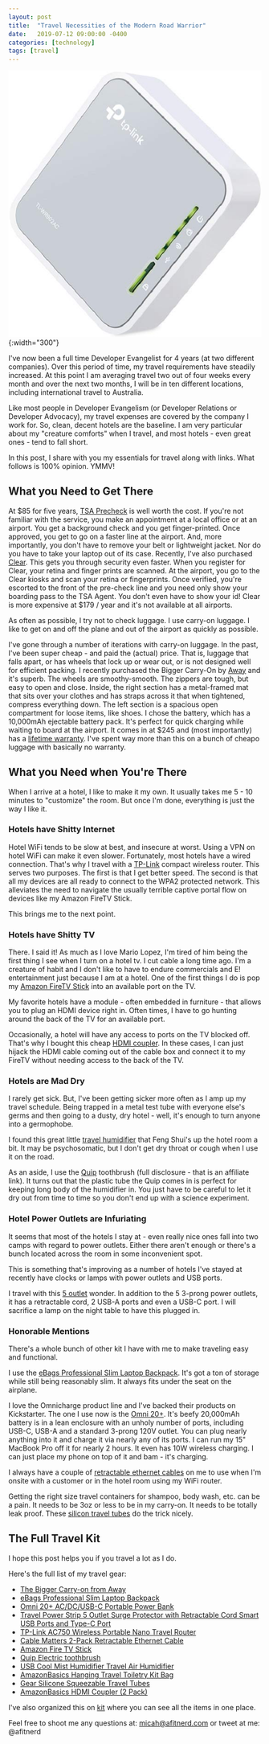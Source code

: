 ```yaml
---
layout: post
title:  "Travel Necessities of the Modern Road Warrior"
date:   2019-07-12 09:00:00 -0400
categories: [technology]
tags: [travel]
---
```


![tplink](/images/road-warrior/tplink.png){:width="300"}

I've now been a full time Developer Evangelist for 4 years (at two different companies). Over this period of time, my travel requirements have steadily increased. At this point I am averaging travel two out of four weeks every month and over the next two months, I will be in ten different locations, including international travel to Australia.

Like most people in Developer Evangelism (or Developer Relations or Developer Advocacy), my travel expenses are covered by the company I work for. So, clean, decent hotels are the baseline. I am very particular about my "creature comforts" when I travel, and most hotels - even great ones - tend to fall short.

In this post, I share with you my essentials for travel along with links. What follows is 100% opinion. YMMV!

## What you Need to Get There

At $85 for five years, [TSA Precheck](https://www.tsa.gov/precheck) is well worth the cost. If you're not familiar with the service, you make an appointment at a local office or at an airport. You get a background check and you get finger-printed. Once approved, you get to go on a faster line at the airport. And, more importantly, you don't have to remove your belt or lightweight jacket. Nor do you have to take your laptop out of its case. Recently, I've also purchased [Clear](https://www.clearme.com). This gets you through security even faster. When you register for Clear, your retina and finger prints are scanned. At the airport, you go to the Clear kiosks and scan your retina or fingerprints. Once verified, you're escorted to the front of the pre-check line and you need only show your boarding pass to the TSA Agent. You don't even have to show your id! Clear is more expensive at $179 / year and it's not available at all airports.

As often as possible, I try not to check luggage. I use carry-on luggage. I like to get on and off the plane and out of the airport as quickly as possible.

I've gone through a number of iterations with carry-on luggage. In the past, I've been super cheap - and paid the (actual) price. That is, luggage that falls apart, or has wheels that lock up or wear out, or is not designed well for efficient packing. I recently purchased the Bigger Carry-On by [Away](https://www.awaytravel.com/suitcases/bigger-carry-on/navy) and it's superb. The wheels are smoothy-smooth. The zippers are tough, but easy to open and close. Inside, the right section has a metal-framed mat that sits over your clothes and has straps across it that when tightened, compress everything down. The left section is a spacious open compartment for loose items, like shoes. I chose the battery, which has a 10,000mAh ejectable battery pack. It's perfect for quick charging while waiting to board at the airport. It comes in at $245 and (most importantly) has a [lifetime warranty](https://www.awaytravel.com/warranty). I've spent way more than this on a bunch of cheapo luggage with basically no warranty.

## What you Need when You're There

When I arrive at a hotel, I like to make it my own. It usually takes me 5 - 10 minutes to "customize" the room. But once I'm done, everything is just the way I like it.

### Hotels have Shitty Internet

Hotel WiFi tends to be slow at best, and insecure at worst. Using a VPN on hotel WiFi can make it even slower. Fortunately, most hotels have a wired connection. That's why I travel with a [TP-Link](https://www.amazon.com/gp/product/B01N5RCZQH/ref=ppx_yo_dt_b_asin_title_o01_s00?ie=UTF8&psc=1) compact wireless router. This serves two purposes. The first is that I get better speed. The second is that all my devices are all ready to connect to the WPA2 protected network. This alleviates the need to navigate the usually terrible captive portal flow on devices like my Amazon FireTV Stick.

This brings me to the next point.

### Hotels have Shitty TV

There. I said it! As much as I love Mario Lopez, I'm tired of him being the first thing I see when I turn on a hotel tv. I cut cable a long time ago. I'm a creature of habit and I don't like to have to endure commercials and E! entertainment just because I am at a hotel. One of the first things I do is pop my [Amazon FireTV Stick](https://www.amazon.com/Fire-TV-Stick-with-Alexa-Voice-Remote/dp/B0791TX5P5/ref=sr_1_1?keywords=fire+tv+stick&qid=1561412112&s=gateway&sr=8-1) into an available port on the TV.

My favorite hotels have a module - often embedded in furniture - that allows you to plug an HDMI device right in. Often times, I have to go hunting around the back of the TV for an available port.

Occasionally, a hotel will have any access to ports on the TV blocked off. That's why I bought this cheap [HDMI coupler](https://www.amazon.com/AmazonBasics-HDMI-Coupler-Pack-Black/dp/B06XR8RBTQ). In these cases, I can just hijack the HDMI cable coming out of the cable box and connect it to my FireTV without needing access to the back of the TV.

### Hotels are Mad Dry

I rarely get sick. But, I've been getting sicker more often as I amp up my travel schedule. Being trapped in a metal test tube with everyone else's germs and then going to a dusty, dry hotel - well, it's enough to turn anyone into a germophobe.

I found this great little [travel humidifier](https://www.amazon.com/dp/B07NSPG2SZ?tag=kit-gl-20) that Feng Shui's up the hotel room
a bit. It may be psychosomatic, but I don't get dry throat or cough when I use it on the road.

As an aside, I use the [Quip](https://www.getquip.com/rf?referral_code=tqmmhjkv) toothbrush (full disclosure - that is an affiliate link). It turns out that the plastic tube the Quip comes in is perfect for keeping long body of the humidifier in. You just have to be careful to let it dry out from time to time so you don't end up with a science experiment.

### Hotel Power Outlets are Infuriating

It seems that most of the hotels I stay at - even really nice ones fall into two camps with regard to power outlets. Either there aren't enough or there's a bunch located across the room in some inconvenient spot.

This is something that's improving as a number of hotels I've stayed at recently have clocks or lamps with power outlets and USB ports.

I travel with this [5 outlet](https://www.amazon.com/dp/B074MPZ21B?tag=kit-gl-20) wonder. In addition to the 5 3-prong power outlets, it has a retractable cord, 2 USB-A ports and even a USB-C port. I will sacrifice a lamp on the night table to have this plugged in.

### Honorable Mentions

There's a whole bunch of other kit I have with me to make traveling easy and functional.

I use the [eBags Professional Slim Laptop Backpack](https://www.ebags.com/product/ebags/tls-professional-slim-laptop-backpack/249582?productid=10230513). It's got a ton of storage while still being reasonably slim. It always fits under the seat on the airplane.

I love the Omnicharge product line and I've backed their products on Kickstarter. The one I use now is the [Omni 20+](https://www.amazon.com/dp/B072JWN6LC?tag=kit-gl-20). It's beefy 20,000mAh battery is in a lean enclosure with an unholy number of ports, including USB-C, USB-A and a standard 3-prong 120V outlet. You can plug nearly anything into it and charge it via nearly any of its ports. I can run my 15" MacBook Pro off it for nearly 2 hours. It even has 10W wireless charging. I can just place my phone on top of it and bam - it's charging.

I always have a couple of [retractable ethernet cables](https://www.amazon.com/dp/B017OEB32I?tag=kit-gl-20) on me to use when I'm onsite with a customer or in the hotel room using my WiFi router.

Getting the right size travel containers for shampoo, body wash, etc. can be a pain. It needs to be 3oz or less to be in my carry-on. It needs to be totally leak proof. These [silicon travel tubes](https://www.amazon.com/dp/B006ZTBW0C?tag=kit-gl-20) do the trick nicely.

## The Full Travel Kit

I hope this post helps you if you travel a lot as I do.

Here's the full list of my travel gear:

* [The Bigger Carry-on from Away](https://www.awaytravel.com/suitcases/bigger-carry-on)
* [eBags Professional Slim Laptop Backpack](https://www.ebags.com/product/ebags/tls-professional-slim-laptop-backpack/249582?productid=10230513)
* [Omni 20+ AC/DC/USB-C Portable Power Bank](https://www.amazon.com/Omnicharge-AC-Portable-Power-Bank/dp/B072JWN6LC)
* [Travel Power Strip 5 Outlet Surge Protector with Retractable Cord Smart USB Ports and Type-C Port](https://www.amazon.com/gp/product/B074MPZ21B/ref=ppx_yo_dt_b_asin_title_o02_s00?ie=UTF8&psc=1)
* [TP-Link AC750 Wireless Portable Nano Travel Router](https://www.amazon.com/gp/product/B01N5RCZQH/ref=ppx_yo_dt_b_asin_title_o01_s00?ie=UTF8&psc=1)
* [Cable Matters 2-Pack Retractable Ethernet Cable](https://www.amazon.com/gp/product/B017OEB32I/ref=ppx_yo_dt_b_asin_title_o00_s00?ie=UTF8&psc=1)
* [Amazon Fire TV Stick](https://www.amazon.com/Fire-TV-Stick-with-Alexa-Voice-Remote/dp/B0791TX5P5/ref=sr_1_1?keywords=fire+tv+stick&qid=1561412112&s=gateway&sr=8-1)
* [Quip Electric toothbrush](https://getquip.com/rf?referral_code=tqmmhjkv)
* [USB Cool Mist Humidifier Travel Air Humidifier](https://www.amazon.com/dp/B07NSPG2SZ?ref=ppx_pop_mob_ap_share)
* [AmazonBasics Hanging Travel Toiletry Kit Bag](https://www.amazon.com/gp/product/B00WTHIVHQ/ref=ppx_yo_dt_b_asin_title_o01_s00?ie=UTF8&psc=1)
* [Gear Silicone Squeezable Travel Tubes](https://www.amazon.com/Gear-Go-Gear-Silicone-Squeezable-Travel/dp/B006ZTBW0C/ref=sr_1_3?keywords=cool+gear+travel+bottles&qid=1561474371&s=gateway&sr=8-3)
* [AmazonBasics HDMI Coupler (2 Pack)](https://www.amazon.com/AmazonBasics-HDMI-Coupler-Pack-Black/dp/B06XR8RBTQ)

I've also organized this on [kit](https://kit.com/dogeared/travel-kit) where you can see all the items in one place.

Feel free to shoot me any questions at: micah@afitnerd.com or tweet at me: @afitnerd

